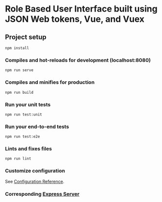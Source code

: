 # Role Based User Interface built using JSON Web tokens, Vue, and Vuex

## Project setup
```
npm install
```

### Compiles and hot-reloads for development (localhost:8080)
```
npm run serve
```

### Compiles and minifies for production
```
npm run build
```

### Run your unit tests
```
npm run test:unit
```

### Run your end-to-end tests
```
npm run test:e2e
```

### Lints and fixes files
```
npm run lint
```

### Customize configuration
See [Configuration Reference](https://cli.vuejs.org/config/).

### Corresponding [Express Server](https://github.com/jakewhite8/role-based-jwt-express-mysql-server)

